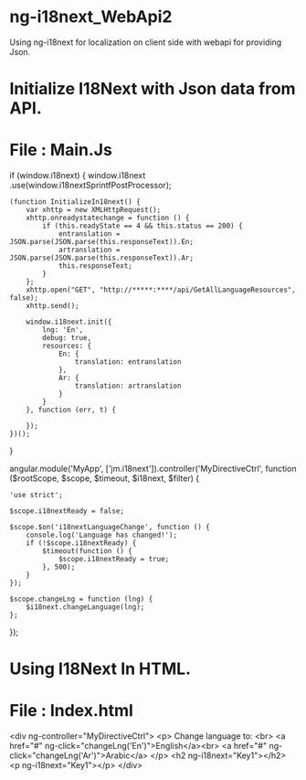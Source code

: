 # ng-i18next_WebApi2
Using ng-i18next for localization on client side with webapi for providing Json. 

# Initialize I18Next with Json data from API.
# File : Main.Js

if (window.i18next) {
    window.i18next
        .use(window.i18nextSprintfPostProcessor);

    (function InitializeIn18next() {
        var xhttp = new XMLHttpRequest();
        xhttp.onreadystatechange = function () {
            if (this.readyState == 4 && this.status == 200) {
                entranslation = JSON.parse(JSON.parse(this.responseText)).En;
                artranslation = JSON.parse(JSON.parse(this.responseText)).Ar;
                this.responseText;
            }
        };
        xhttp.open("GET", "http://*****:****/api/GetAllLanguageResources", false);
        xhttp.send();

        window.i18next.init({
            lng: 'En',
            debug: true,
            resources: {
                En: {
                    translation: entranslation
                },
                Ar: {
                    translation: artranslation
                }
            }
        }, function (err, t) {

        });
    })();
}

angular.module('MyApp', ['jm.i18next']).controller('MyDirectiveCtrl', function ($rootScope, $scope, $timeout, $i18next, $filter) {

    'use strict';

    $scope.i18nextReady = false;

    $scope.$on('i18nextLanguageChange', function () {
        console.log('Language has changed!');
        if (!$scope.i18nextReady) {
            $timeout(function () {
                $scope.i18nextReady = true;
            }, 500);
        }
    });

    $scope.changeLng = function (lng) {
        $i18next.changeLanguage(lng);
    };
});

# Using I18Next In HTML.
# File : Index.html

&lt;div ng-controller="MyDirectiveCtrl"&gt;
		&lt;p&gt;
			Change language to: &lt;br&gt;
			&lt;a href="#" ng-click="changeLng('En')"&gt;English&lt;/a&gt;&lt;br&gt;
			&lt;a href="#" ng-click="changeLng('Ar')"&gt;Arabic&lt;/a&gt;
		&lt;/p&gt;
		&lt;h2 ng-i18next="Key1"&gt;&lt;/h2&gt;
		&lt;p ng-i18next="Key1"&gt;&lt;/p&gt;
	&lt;/div&gt;
  


